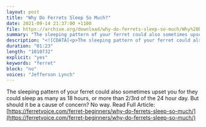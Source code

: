 ```yaml
---
layout: post
title: "Why Do Ferrets Sleep So Much?"
date: 2021-09-14 21:37:00 +1100
file: https://archive.org/download/why-do-ferrets-sleep-so-much/Why%20Do%20Ferrets%20Sleep%20So%20Much.mp3
summary: "The sleeping pattern of your ferret could also sometimes upset you for they could sleep as many as 18 hours, or more than 2/3rd of the 24 hour day."
description: "<![CDATA[<p>The sleeping pattern of your ferret could also sometimes upset you for they could sleep as many as 18 hours, or more than 2/3rd of the 24 hour day. But should it be a cause of concern? No way. Read Full Article: <a href='https://ferretvoice.com/ferret-beginners/why-do-ferrets-sleep-so-much/'>https://ferretvoice.com/ferret-beginners/why-do-ferrets-sleep-so-much/</a></p>]]>"
duration: "01:23" 
length: "1010732"
explicit: "yes" 
keywords: "ferret"
block: "no" 
voices: "Jefferson Lynch"
---
```


The sleeping pattern of your ferret could also sometimes upset you for they could sleep as many as 18 hours, or more than 2/3rd of the 24 hour day. But should it be a cause of concern? No way. Read Full Article: [https://ferretvoice.com/ferret-beginners/why-do-ferrets-sleep-so-much/](https://ferretvoice.com/ferret-beginners/why-do-ferrets-sleep-so-much/)

